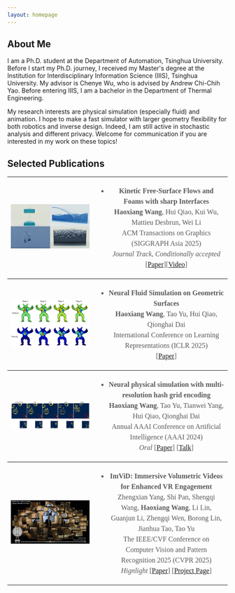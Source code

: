 ```yaml
---
layout: homepage
---
```


## About Me
I am a Ph.D. student at the Department of Automation, Tsinghua University. Before I start my Ph.D. journey, I received my Master's degree at the Institution for Interdisciplinary Information Science (IIIS), Tsinghua University. My advisor is Chenye Wu, who is advised by Andrew Chi-Chih Yao. Before entering IIIS, I am a bachelor in the Department of Thermal Engineering. 

My research interests are physical simulation (especially fluid) and animation. I hope to make a fast simulator with larger geometry flexibility for both robotics and inverse design. Indeed, I am still active in stochastic analysis and different privacy. Welcome for communication if you are interested in my work on these topics!


  
## Selected Publications
<table style="width:100%; border: none;">
   <tr>
    <th style="border-bottom: 0;color: #595959;font: 16.0px/1.5 Crimson Pro, serif;"><p align="center"><img src="./assets/img/sig.jpg" width="800"></p></th>
    <th style="border-bottom: 0;color: #595959;font: 16.0px/1.5 Crimson Pro, serif;"><ul><li><p><strong>Kinetic Free-Surface Flows and Foams with sharp Interfaces</strong><br>
    <strong>Haoxiang Wang</strong>, Hui Qiao, Kui Wu, Mattieu Desbrun, Wei Li<br>
    ACM Transactions on Graphics (SIGGRAPH Asia 2025)<br>
    <em>Journal Track, Conditionally accepted</em>
    [<a href="./assets/WWQD25.pdf" target="_blank">Paper</a>][<a href="./assets/Final2.mp4" target="_blank">Video</a>]
    </p></li></ul></th>
  </tr>
  <tr>
    <th style="border-bottom: 0;color: #595959;font: 16.0px/1.5 Crimson Pro, serif;"><p align="center"><img src="./assets/img/NeuralFluid.jpg" width="800"></p></th>
    <th style="border-bottom: 0;color: #595959;font: 16.0px/1.5 Crimson Pro, serif;"><ul><li><p><strong>Neural Fluid Simulation on Geometric Surfaces</strong><br>
    <strong>Haoxiang Wang</strong>, Tao Yu, Hui Qiao, Qionghai Dai<br>
    International Conference on Learning Representations (ICLR 2025)<br>
    [<a href="https://openreview.net/forum?id=58lbAsXCoZ" target="_blank">Paper</a>]</p></li></ul></th>
  </tr>
  <tr>
    <th style="border-bottom: 0;color: #595959;font: 16.0px/1.5 Crimson Pro, serif;"><p align="center"><img src="./assets/img/ty.png" width="800"></p></th>
    <th style="border-bottom: 0;color: #595959;font: 16.0px/1.5 Crimson Pro, serif;"><ul><li><p><strong>Neural physical simulation with multi-resolution hash grid encoding</strong><br>
    <strong>Haoxiang Wang</strong>, Tao Yu, Tianwei Yang, Hui Qiao, Qionghai Dai<br>
    Annual AAAI Conference on Artificial Intelligence (AAAI 2024) <br><em>Oral</em>
    [<a href="https://ojs.aaai.org/index.php/AAAI/article/view/28349/28684" target="_blank">Paper</a>] [<a href="https://underline.io/lecture/92723-neural-physical-simulation-with-multi-resolution-hash-grid-encoding" target="_blank">Talk</a>]</p></li></ul></th>
  </tr>
  <tr>
    <th style="border-bottom: 0;color: #595959;font: 16.0px/1.5 Crimson Pro, serif;"><p align="center"><img src="./assets/img/ImVID.jpg" width="800"></p></th>
    <th style="border-bottom: 0;color: #595959;font: 16.0px/1.5 Crimson Pro, serif;"><ul><li><p><strong>ImViD: Immersive Volumetric Videos for Enhanced VR Engagement</strong><br>
    Zhengxian Yang, Shi Pan, Shengqi Wang, <strong>Haoxiang Wang</strong>, Li Lin, Guanjun Li, Zhengqi Wen, Borong Lin, Jianhua Tao, Tao Yu<br>
    The IEEE/CVF Conference on Computer Vision and Pattern Recognition 2025 (CVPR 2025)<br><em>Hignlight</em>
    [<a href="https://arxiv.org/pdf/2503.14359" target="_blank">Paper</a>] [<a href="https://yzxqh.github.io/ImViD/" target="_blank">Project Page</a>]</p></li></ul></th>
  </tr>
</table>

